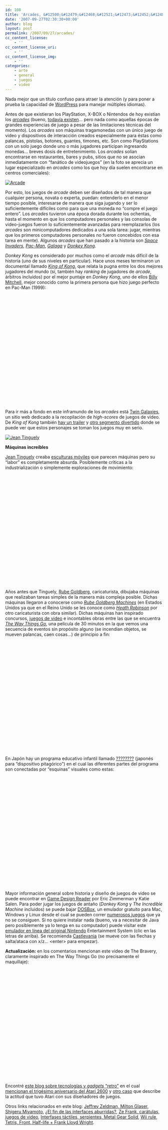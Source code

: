 ```yaml
---
id: 108
title: 'Arcades, &#12500;&#12479;&#12468;&#12521;&#12473;&#12452;&#12483;&#12481;'
date: '2007-09-27T02:30:30+00:00'
author: blog
layout: post
permalink: /2007/09/27/arcades/
cc_content_license:
    - ''
cc_content_license_uri:
    - ''
cc_content_license_img:
    - ''
categories:
    - arte
    - general
    - juegos
    - video
---
```


Nada mejor que un título confuso para atraer la atención (y para poner a prueba la capacidad de [WordPress](http://www.wordpress.org "sitio web oficial del motor de este blog") para manejar múltiples idiomas).

Antes de que existieran los PlayStation, X-BOX o Nintendos de hoy existían los [*arcades*](http://en.wikipedia.org/wiki/Arcade_game "Arcade según Wikipedia") (bueno, [todavía existen](http://en.wikipedia.org/wiki/Dance_Dance_Revolution "Dance Dance Revolution en Wikipedia")… pero nada como aquellas épocas de grandes experiencias de juego a pesar de las limitaciones técnicas del momento). Los *arcades* son máquinas tragamonedas con un único juego de video y dispositivos de interacción creados especialmente para éstas como palancas, pistolas, botones, guantes, timones, etc. Son como PlayStations con un solo juego donde uno o más jugadores participan ingresando monedas… breves dosis de entretenimiento. Los *arcades* solían encontrarse en restaurantes, bares y pubs, sitios que no se asocian inmediatamente con “fanático de videojuegos” (en la foto se aprecia un lugar especializado en *arcades* como los que hoy día suelen encontrarse en centros comerciales):

[![Arcade](//www.mauriciogiraldo.com/blog/wp-content/uploads/2007/09/arcade.jpg)](http://www.flickr.com/photos/petromyzon/24816446/ "Foto de Petromyzon")

Por esto, los juegos de *arcade* deben ser diseñados de tal manera que cualquier persona, novata o experta, puedan: entenderlo en el menor tiempo posible, interesarse de manera que siga jugando y ser lo suficientemente difíciles como para que una moneda no “compre el juego entero”. Los *arcades* tuvieron una época dorada durante los ochentas, hasta el momento en que los computadores personales y las consolas de video-juegos fueron lo suficientemente avanzadas para reemplazarlos (los *arcades* son minicomputadores dedicados a una sola tarea: jugar, mientras que los primeros computadores personales no fueron concebidos con esa tarea en mente). Algunos *arcades* que han pasado a la historia son *[Space Invaders](http://en.wikipedia.org/wiki/Space_Invaders "ver en Wikipedia")*, *[Pac-Man](http://en.wikipedia.org/wiki/Pac-Man "ver en Wikipedia")*, *[Galaga](http://en.wikipedia.org/wiki/Galaga "ver en Wikipedia")* y *[Donkey Kong](http://en.wikipedia.org/wiki/Donkey_Kong_%28arcade_game%29 "ver en Wikipedia")*.

*Donkey Kong* es considerado por muchos como el *arcade* más difícil de la historia (uno de sus niveles en particular). Hace unos meses terminaron un documental llamado *[King of Kong](http://www.wired.com/entertainment/hollywood/news/2007/08/king_of_kong "Reseña en Wired News")*, que relata la pugna entre los dos mejores jugadores del mundo (sí, también hay *ranking* de jugadores de *arcade*, árbitros incluidos) por el mejor puntaje en *Donkey Kong*, uno de ellos [Billy Mitchell](http://en.wikipedia.org/wiki/Billy_Mitchell_(gamer) "ver en Wikipedia"), mejor conocido como la primera persona que hizo juego perfecto en Pac-Man (1999):

<object classid="clsid:d27cdb6e-ae6d-11cf-96b8-444553540000" codebase="http://download.macromedia.com/pub/shockwave/cabs/flash/swflash.cab#version=6,0,40,0" height="350" width="425"><param name="src" value="http://www.youtube.com/v/rmiUruuAO4E"></param><param name="wmode" value="transparent"></param><embed height="350" src="//www.youtube.com/v/rmiUruuAO4E" type="application/x-shockwave-flash" width="425" wmode="transparent"></embed></object>

Para ir más a fondo en este inframundo de los *arcades* está [Twin Galaxies](http://www.twingalaxies.com/), un sitio web dedicado a la recopilación de *high-scores* de juegos de video. De *King of Kong* también [hay un trailer](http://www.youtube.com/watch?v=xMJZ-_bJKdI "King of kong Trailer") y [otro segmento divertido](http://www.youtube.com/watch?v=MkMWw1whxjE) donde se puede ver que estos personajes se toman los juegos muy en serio.

[![Jean Tinguely](//www.mauriciogiraldo.com/blog/wp-content/uploads/2007/09/tinguely.jpg)](http://www.flickr.com/photos/durica/1251467927/ "Foto de Sanja")

**Máquinas increíbles**

[Jean Tinguely](http://fr.wikipedia.org/wiki/Jean_Tinguely "ver en Wikipedia (francés)") creaba [esculturas móviles](http://images.google.com/images?q=jean+tinguely) que parecen máquinas pero su “labor” es completamente absurda. Posiblemente críticas a la industrialización o simplemente exploraciones de movimiento:

<object classid="clsid:d27cdb6e-ae6d-11cf-96b8-444553540000" codebase="http://download.macromedia.com/pub/shockwave/cabs/flash/swflash.cab#version=6,0,40,0" height="350" width="425"><param name="src" value="http://www.youtube.com/v/hsfvsBxVxbk"></param><param name="wmode" value="transparent"></param><embed height="350" src="//www.youtube.com/v/hsfvsBxVxbk" type="application/x-shockwave-flash" width="425" wmode="transparent"></embed></object>

Años antes que Tinguely, [Rube Goldberg](http://en.wikipedia.org/wiki/Rube_goldberg "ver en Wikipedia"), caricaturista, dibujaba máquinas que realizaban tareas simples de la manera más compleja posible. Dichas máquinas llegaron a conocerse como *[Rube Goldberg Machines](http://en.wikipedia.org/wiki/Rube_Goldberg_machine "ver en Wikipedia")* (en Estados Unidos ya que en el Reino Unido se les conoce como *[Heath Robinson](http://en.wikipedia.org/wiki/Heath_Robinson "ver en Wikipedia")* por otro caricaturista con obra similar). Dichas máquinas han inspirado concursos, [juegos de video](http://en.wikipedia.org/wiki/The_Incredible_Machine "The Incredible Machine") e incontables obras entre las que se encuentra *[The Way Things Go](http://en.wikipedia.org/wiki/The_Way_Things_Go "ver en Wikipedia")*, una película de 30 minutos en la que vemos una secuencia de eventos sin propósito alguno (se incendian objetos, se mueven palancas, caen cosas…) de principio a fin:

<object classid="clsid:d27cdb6e-ae6d-11cf-96b8-444553540000" codebase="http://download.macromedia.com/pub/shockwave/cabs/flash/swflash.cab#version=6,0,40,0" height="350" width="425"><param name="src" value="http://www.youtube.com/v/U82eWptFxSs"></param><param name="wmode" value="transparent"></param><embed height="350" src="//www.youtube.com/v/U82eWptFxSs" type="application/x-shockwave-flash" width="425" wmode="transparent"></embed></object>

En Japón hay un programa educativo infantil llamado [????????](http://en.wikipedia.org/wiki/PythagoraSwitch "ver en Wikipedia") (japonés para “dispositivo pitagórico”) en el cual las diferentes partes del programa son conectadas por “esquinas” visuales como estas:

<object classid="clsid:d27cdb6e-ae6d-11cf-96b8-444553540000" codebase="http://download.macromedia.com/pub/shockwave/cabs/flash/swflash.cab#version=6,0,40,0" height="350" width="425"><param name="src" value="http://www.youtube.com/v/tN9GLtcDgW0"></param><param name="wmode" value="transparent"></param><embed height="350" src="//www.youtube.com/v/tN9GLtcDgW0" type="application/x-shockwave-flash" width="425" wmode="transparent"></embed></object>

Mayor información general sobre historia y diseño de juegos de video se puede encontrar en [Game Design Reader](http://www.amazon.com/gp/redirect.html?ie=UTF8&location=http%3A%2F%2Fwww.amazon.com%2FGame-Design-Reader-Rules-Anthology%2Fsim%2F0262195364%2F1&tag=maurigiral-20&linkCode=ur2&camp=1789&creative=9325) por Eric Zimmerman y Katie Salen. Para poder jugar los juegos de antaño (*Donkey Kong* y *The Incredible Machine* incluidos) se puede bajar [DOSBox](http://dosbox.sourceforge.net/ "sitio web oficial"), un emulador gratuito para Mac, Windows y Linux desde el cual se pueden correr [numerosos juegos](http://dosbox.sourceforge.net/comp_list.php?letter=a "Listado de juegos para DOSBox") que ya no se consiguen. Si no quiere instalar nada (bueno, va a necesitar de Java pero posiblemente ya lo tenga en su computador) puede visitar este [emulador en línea del original Nintendo](http://www.virtualnes.com/) Entertainment System (clic en las letras de arriba). Se recomienda [Castlevania](http://www.virtualnes.com/play/play.php?id=ADAC&s=6) (se mueve con las flechas y salta/ataca con x/z… &lt;enter&gt; para empezar).

**Actualización:** en los comentarios mencionan este video de The Bravery, claramente inspirado en The Way Things Go (no precisamente el maquillaje):

<object classid="clsid:d27cdb6e-ae6d-11cf-96b8-444553540000" codebase="http://download.macromedia.com/pub/shockwave/cabs/flash/swflash.cab#version=6,0,40,0" height="350" width="425"><param name="src" value="http://www.youtube.com/v/T3PZQZqsVKY"></param><param name="wmode" value="transparent"></param><embed height="350" src="//www.youtube.com/v/T3PZQZqsVKY" type="application/x-shockwave-flash" width="425" wmode="transparent"></embed></object>

Encontré [este blog sobre tecnologías y *gadgets* “retro”](http://www.retrothing.com/ "Retro Thing") en el cual [mencionan el trigésimo aniversario del Atari 2600](http://www.retrothing.com/2007/09/the-atari-2600-.html "The Atari 2600 celebrates 30 years of low-rez fun") y [otro caso](http://www.retrothing.com/2007/09/ataris-biggest-.html "Atari's Biggest Blunder") que describe la actitud que tuvo Atari con sus diseñadores de juegos.

Otros links relacionados en este blog: [Jeffrey Zeldman, Milton Glaser, Shigeru Miyamoto](http://www.mauriciogiraldo.com/blog/2007/08/11/jeffrey-zeldman-milton-glaser-shigeru-miyamoto/ "mga/blog: Jeffrey Zeldman, Milton Glaser, Shigeru Miyamoto"), [¿El fin de las interfaces aburridas?](http://www.mauriciogiraldo.com/blog/2007/06/11/%c2%bfel-fin-de-las-interfaces-aburridas/ "mga/blog: ¿El fin de las interfaces aburridas?"), [Ze Frank, carátulas, juegos de video](http://www.mauriciogiraldo.com/blog/2007/04/03/ze-frank-caratulas-juegos-de-video/ "mga/blog: Ze Frank, carátulas, juegos de video"), [Interfases táctiles, serpientes, Metal Gear Solid](http://www.mauriciogiraldo.com/blog/2007/03/11/interfases-tactiles-serpientes-hideo-kojima/ "mga/blog: Interfases táctiles, serpientes, Metal Gear Solid"), [Wii rule](http://www.mauriciogiraldo.com/blog/2007/01/30/wii-rule/ "mga/blog: Wii rule"), [Tetris, Front, Half-life + Frank Lloyd Wright](http://www.mauriciogiraldo.com/blog/2007/01/25/tetris-front-half-life-frank-lloyd-wright/ "mga/blog: Tetris, Front, Half-life + Frank Lloyd Wright").